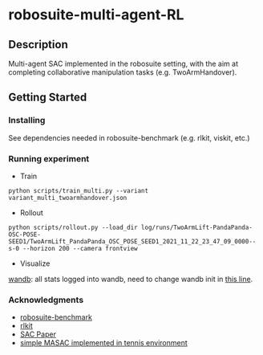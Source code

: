 # robosuite-multi-agent-RL

## Description
Multi-agent SAC implemented in the robosuite setting, with the aim at completing collaborative manipulation tasks (e.g. TwoArmHandover).

## Getting Started
### Installing
See dependencies needed in robosuite-benchmark (e.g. rlkit, viskit, etc.)

### Running experiment

* Train
```
python scripts/train_multi.py --variant variant_multi_twoarmhandover.json
```
* Rollout
```
python scripts/rollout.py --load_dir log/runs/TwoArmLift-PandaPanda-OSC-POSE-SEED1/TwoArmLift_PandaPanda_OSC_POSE_SEED1_2021_11_22_23_47_09_0000--s-0 --horizon 200 --camera frontview
```
* Visualize

[wandb](https://wandb.ai/site): all stats logged into wandb, need to change wandb init in [this line](https://github.com/vivianchen98/robosuite-multi-agent-RL/blob/c4e3beef00f495f77ca2a83f2586a014ffa69690/scripts/train_multi.py#L127).

### Acknowledgments

* [robosuite-benchmark](https://robosuite.ai/docs/algorithms/benchmarking)
* [rlkit](https://github.com/rail-berkeley/rlkit/tree/b7f97b2463df1c5a1ecd2d293cfcc7a4971dd0ab)
* [SAC Paper](https://arxiv.org/pdf/1812.05905)
* [simple MASAC implemented in tennis environment](https://github.com/adithya-subramanian/Multi_Agent_Soft_Actor_Critic/)
